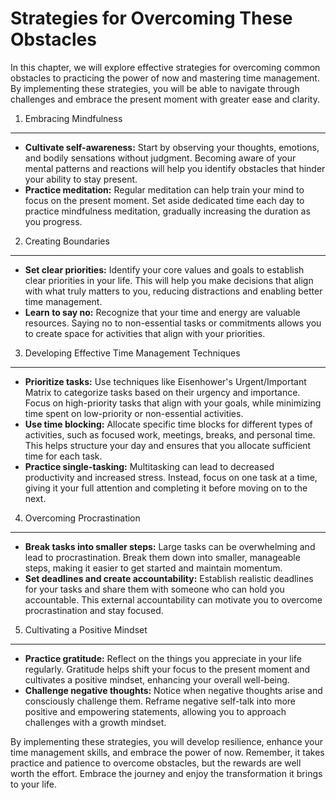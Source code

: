 Strategies for Overcoming These Obstacles
==================================================

In this chapter, we will explore effective strategies for overcoming common obstacles to practicing the power of now and mastering time management. By implementing these strategies, you will be able to navigate through challenges and embrace the present moment with greater ease and clarity.

1. Embracing Mindfulness
------------------------

* **Cultivate self-awareness:** Start by observing your thoughts, emotions, and bodily sensations without judgment. Becoming aware of your mental patterns and reactions will help you identify obstacles that hinder your ability to stay present.
* **Practice meditation:** Regular meditation can help train your mind to focus on the present moment. Set aside dedicated time each day to practice mindfulness meditation, gradually increasing the duration as you progress.

2. Creating Boundaries
----------------------

* **Set clear priorities:** Identify your core values and goals to establish clear priorities in your life. This will help you make decisions that align with what truly matters to you, reducing distractions and enabling better time management.
* **Learn to say no:** Recognize that your time and energy are valuable resources. Saying no to non-essential tasks or commitments allows you to create space for activities that align with your priorities.

3. Developing Effective Time Management Techniques
--------------------------------------------------

* **Prioritize tasks:** Use techniques like Eisenhower's Urgent/Important Matrix to categorize tasks based on their urgency and importance. Focus on high-priority tasks that align with your goals, while minimizing time spent on low-priority or non-essential activities.
* **Use time blocking:** Allocate specific time blocks for different types of activities, such as focused work, meetings, breaks, and personal time. This helps structure your day and ensures that you allocate sufficient time for each task.
* **Practice single-tasking:** Multitasking can lead to decreased productivity and increased stress. Instead, focus on one task at a time, giving it your full attention and completing it before moving on to the next.

4. Overcoming Procrastination
-----------------------------

* **Break tasks into smaller steps:** Large tasks can be overwhelming and lead to procrastination. Break them down into smaller, manageable steps, making it easier to get started and maintain momentum.
* **Set deadlines and create accountability:** Establish realistic deadlines for your tasks and share them with someone who can hold you accountable. This external accountability can motivate you to overcome procrastination and stay focused.

5. Cultivating a Positive Mindset
---------------------------------

* **Practice gratitude:** Reflect on the things you appreciate in your life regularly. Gratitude helps shift your focus to the present moment and cultivates a positive mindset, enhancing your overall well-being.
* **Challenge negative thoughts:** Notice when negative thoughts arise and consciously challenge them. Reframe negative self-talk into more positive and empowering statements, allowing you to approach challenges with a growth mindset.

By implementing these strategies, you will develop resilience, enhance your time management skills, and embrace the power of now. Remember, it takes practice and patience to overcome obstacles, but the rewards are well worth the effort. Embrace the journey and enjoy the transformation it brings to your life.
